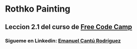 # Rothko Painting
## Leccion 2.1 del curso de [Free Code Camp](https://www.freecodecamp.org/ "Plataforma de aprendizaje de programación web gratuita")
### Sigueme en Linkedin: [Emanuel Cantú Rodríguez](www.linkedin.com/in/emanuel-cantú-rodríguez-72742a1bb")
